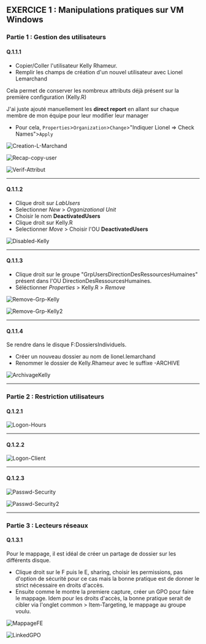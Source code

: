 ## EXERCICE 1 : Manipulations pratiques sur VM Windows 

### Partie 1 : Gestion des utilisateurs  

#### Q.1.1.1  

- Copier/Coller l'utilisateur Kelly Rhameur.
- Remplir les champs de création d'un nouvel utilisateur avec Lionel Lemarchand

Cela permet de conserver les nombreux attributs déjà présent sur la première configuration (Kelly.R)

J'ai juste ajouté manuellement les **direct report** en allant sur chaque membre de mon équipe pour leur modifier leur manager
- Pour cela, `Properties`>`Organization`>`Change`>"Indiquer Lionel => Check Names">`Apply`

![Creation-L-Marchand](Ressources/Exercice-1/Q.1.1.1-1-Creation-L-Marchand.png)  

![Recap-copy-user](Ressources/Exercice-1/Q.1.1.1-2-Récap-copy-user.png)  

![Verif-Attribut](Ressources/Exercice-1/Q.1.1.1-3-Verif-attributs-LL.png)  

---

#### Q.1.1.2  

- Clique droit sur _LabUsers_
- Selectionner _New_ > _Organizational Unit_
- Choisir le nom **DeactivatedUsers**
- Clique droit sur Kelly.R
- Selectionner _Move_ > Choisir l'OU **DeactivatedUsers**

![Disabled-Kelly](/Ressources/Exercice-1/Q.1.1.2-1-Disabled-Kelly.png)  

---

#### Q.1.1.3  

- Clique droit sur le groupe "GrpUsersDirectionDesRessourcesHumaines" présent dans l'OU DirectionDesRessourcesHumaines.
- Séléctionner _Properties_ > Kelly.R > _Remove_

![Remove-Grp-Kelly](/Ressources/Exercice-1/Q.1.1.3-1-Remove-Grp-Kelly.png)  

![Remove-Grp-Kelly2](/Ressources/Exercice-1/Q.1.1.3-2-Remove-Grp-Kelly.png)  

---

#### Q.1.1.4  

Se rendre dans le disque F:DossiersIndividuels.
- Créer un nouveau dossier au nom de lionel.lemarchand
- Renommer le dossier de Kelly.Rhameur avec le suffixe -ARCHIVE

![ArchivageKelly](/Ressources/Exercice-1/Q.1.1.4-1.ArchivageKelly-CreationLL.png)  

---

### Partie 2 : Restriction utilisateurs  

#### Q.1.2.1  

![Logon-Hours](/Ressources/Exercice-1/Q.1.2.1-1-Logon-Hours.png)  

---

#### Q.1.2.2  

![Logon-Client](/Ressources/Exercice-1/Q.1.2.2-1-Logon-Client1.png)  

---

#### Q.1.2.3  

![Passwd-Security](/Ressources/Exercice-1/Q.1.2.3-1-Passwd-Security.png)  

![Passwd-Security2](/Ressources/Exercice-1/Q.1.2.3-2-Passwd-Security.png)  

---

### Partie 3 : Lecteurs réseaux  
#### Q.1.3.1  

Pour le mappage, il est idéal de créer un partage de dossier sur les différents disque.
- Clique droit sur le F puis le E, sharing, choisir les permissions, pas d'option de sécurité pour ce cas mais la bonne pratique est de donner le strict nécessaire en droits d'accès.
- Ensuite comme le montre la premiere capture, créer un GPO pour faire le mappage. Idem pour les droits d'accès, la bonne pratique serait de cibler via l'onglet common > Item-Targeting, le mappage au groupe voulu. 

![MappageFE](/Ressources/Exercice-1/Q.1.3.1-1-MappageF-E.png)  

![LinkedGPO](/Ressources/Exercice-1/Q.1.3.1-2-Linked-GPO.png)  





